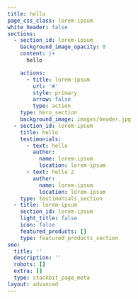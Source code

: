 ```yaml
---
title: hello
page_css_class: lorem-ipsum
white_header: false
sections:
  - section_id: lorem-ipsum
    background_image_opacity: 0
    content: |+
      hello

    actions:
      - title: lorem-ipsum
        url: '#'
        style: primary
        arrow: false
        type: action
    type: hero_section
    background_image: images/header.jpg
  - section_id: lorem-ipsum
    title: hello
    testimonials:
      - text: hello
        author:
          name: lorem-ipsum
          location: lorem-ipsum
      - text: hello 2
        author:
          name: lorem-ipsum
          location: lorem-ipsum
    type: testimonials_section
  - title: lorem-ipsum
    section_id: lorem-ipsum
    light_title: false
    icon: false
    featured_products: []
    type: featured_products_section
seo:
  title: ''
  description: ''
  robots: []
  extra: []
  type: stackbit_page_meta
layout: advanced
---
```

